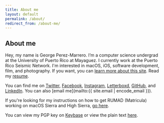 ```yaml
---
title: About me
layout: default
permalink: /about/
redirect_from: /about-me/
---
```


## About me

Hey, my name is George Perez-Marrero. I’m a computer science undergrad at the University of Puerto Rico at Mayaguez. I currently work at the Puerto Rico Seismic Network. I'm interested in macOS, iOS, software development, film, and photography. If you want, you can [learn more about this site](/site). Read my [resume](/resume).

You can find me on [Twitter](https://twitter.com/georgeperez/), [Facebook](https://facebook.com/georgeperezmarrero/), [Instagram](https://instagram.com/georgeperez/), [Letterboxd](https://letterboxd.com/georgeperez/), [GitHub](https://github.com/georgeperez/), and [LinkedIn](https://linkedin.com/in/georgeperezmarrero/). You can also [email me](mailto:{{ site.email | encode_email }}). 

If you're looking for my instructions on how to get RUMAD (Matricula) working on macOS Sierra and High Sierra, [go here](/matricula).

You can view my PGP key on [Keybase](https://keybase.io/georgeperezm/) or view the plain text [here](/key.txt).
